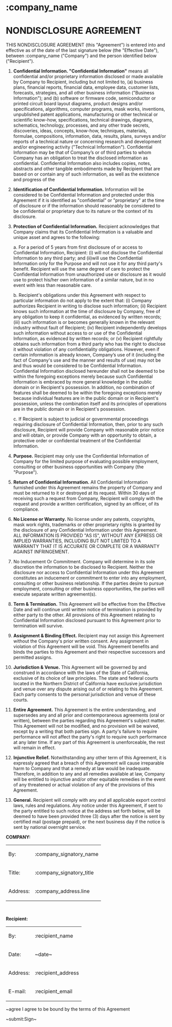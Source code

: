 # :company_name
# NONDISCLOSURE AGREEMENT

THIS NONDISCLOSURE AGREEMENT (this "Agreement") is entered into and effective as of the date of the last signature  below (the "Effective Date"), between :company_name ("Company") and the person identified below ("Recipient").

1. __Confidential Information. "Confidential Information"__ means all confidential and/or proprietary information disclosed or made available by Company to Recipient, including but not limited to, (a) business plans, financial reports, financial data, employee data, customer lists, forecasts, strategies, and all other business information ("Business Information"); and (b) software or firmware code, semiconductor or printed circuit board layout diagrams, product designs and/or specifications, algorithms, computer programs, mask works, inventions, unpublished patent applications, manufacturing or other technical or scientific know-how, specifications, technical drawings, diagrams, schematics, technology, processes, and any other trade secrets, discoveries, ideas, concepts, know-how, techniques, materials, formulae, compositions, information, data, results, plans, surveys and/or reports of a technical nature or concerning research and development and/or engineering activity ("Technical Information"). Confidential Information may be that of Company’s or of third parties to whom Company has an obligation to treat the disclosed information as confidential. Confidential Information also includes copies, notes, abstracts and other tangible embodiments made by Recipient that are based on or contain any of such information, as well as the existence and progress of the 

2. __Identification of Confidential Information.__ Information will be considered to be Confidential Information and protected under this Agreement if it is identified as "confidential" or "proprietary" at the time of disclosure or if the information should reasonably be considered to be confidential or proprietary due to its nature or the context of its disclosure.

3. __Protection of Confidential Information.__ Recipient acknowledges that Company claims that its Confidential Information is a valuable and unique asset and agrees to the following:

    a. For a period of 5 years from first disclosure of or access to Confidential Information, Recipient: (i) will not disclose the Confidential Information to any third party; and (ii)will use the Confidential Information only for the Purpose and will not use it for any third party's benefit. Recipient will use the same degree of care to protect the Confidential Information from unauthorized use or disclosure as it would use to protect his/her own information of a similar nature, but in no event with less than reasonable care.

    b. Recipient's obligations under this Agreement with respect to particular information do not apply to the extent that: (i) Company authorizes Recipient in writing to disclose such information; (ii) Recipient knows such information at the time of disclosure by Company, free of any obligation to keep it confidential, as evidenced by written records; (iii) such information is or becomes generally known in the relevant industry without fault of Recipient; (iv) Recipient independently develops such information without access to or use of the Confidential Information, as evidenced by written records; or (v) Recipient rightfully obtains such information from a third party who has the right to disclose it without violation of any confidentiality obligations. However, even if certain information is already known, Company’s use of it (including the fact of Company's use and the manner and results of use) may not be and thus would be considered to be Confidential Information. Confidential Information disclosed hereunder shall not be deemed to be within the foregoing exceptions merely because such Confidential Information is embraced by more general knowledge in the public domain or in Recipient's possession. In addition, no combination of features shall be deemed to be within the foregoing exceptions merely because individual features are in the public domain or in Recipient's possession, unless the combination itself and its principles of operations are in the public domain or in Recipient's possession.

    c. If Recipient is subject to judicial or governmental proceedings requiring disclosure of Confidential Information, then, prior to any such disclosure, Recipient will provide Company with reasonable prior notice and will obtain, or provide Company with an opportunity to obtain, a protective order or confidential treatment of the Confidential Information.

4. __Purpose.__ Recipient may only use the Confidential Information of Company for the limited purpose of evaluating possible employment, consulting or other business opportunities with Company (the "Purpose").

5. __Return of Confidential Information.__ All Confidential Information furnished under this Agreement remains the property of Company and must be returned to it or destroyed at its request. Within 30 days of receiving such a request from Company, Recipient will comply with the request and provide a written certification, signed by an officer, of its compliance.

6. __No License or Warranty.__ No license under any patents, copyrights, mask work rights, trademarks or other proprietary rights is granted by the disclosure of any Confidential Information under this Agreement. ALL INFORMATION IS PROVIDED "AS IS", WITHOUT ANY EXPRESS OR IMPLIED WARRANTIES, INCLUDING BUT NOT LIMITED TO A WARRANTY THAT IT IS ACCURATE OR COMPLETE OR A WARRANTY AGAINST INFRINGEMENT.

7. No Inducement Or Commitment. Company will determine in its sole discretion the information to be disclosed to Recipient. Neither the disclosure nor access to Confidential Information under this Agreement constitutes an inducement or commitment to enter into any employment, consulting or other business relationship. If the parties desire to pursue employment, consulting or other business opportunities, the parties will execute separate written agreement(s).


8. __Term & Termination.__ This Agreement will be effective from the Effective Date and will continue until written notice of termination is provided by either party to the other. All provisions of this Agreement relating to Confidential Information disclosed pursuant to this Agreement prior to termination will survive.

9. __Assignment & Binding Effect.__ Recipient may not assign this Agreement without the Company's prior written consent. Any assignment in violation of this Agreement will be void. This Agreement benefits and binds the parties to this Agreement and their respective successors and permitted assigns.

10. __Jurisdiction & Venue.__ This Agreement will be governed by and construed in accordance with the laws of the State of California, exclusive of its choice of law principles. The state and federal courts located in the Northern District of California have exclusive jurisdiction and venue over any dispute arising out of or relating to this Agreement. Each party consents to the personal jurisdiction and venue of these courts.

11. __Entire Agreement.__ This Agreement is the entire understanding, and supersedes any and all prior and contemporaneous agreements (oral or written), between the parties regarding this Agreement's subject matter. This Agreement will not be modified, and no provision will be waived, except by a writing that both parties sign. A party's failure to require performance will not affect the party's right to require such performance at any later time. If any part of this Agreement is unenforceable, the rest will remain in effect.

12. __Injunctive Relief.__ Notwithstanding any other term of this Agreement, it is expressly agreed that a breach of this Agreement will cause irreparable harm to Company and that a remedy at law would be inadequate. Therefore, in addition to any and all remedies available at law, Company will be entitled to injunctive and/or other equitable remedies in the event of any threatened or actual violation of any of the provisions of this Agreement.

13. __General.__ Recipient will comply with any and all applicable export control laws, rules and regulations. Any notice under this Agreement, if sent to the party entitled to such notice at the address set forth below, will be deemed to have been provided three (3) days after the notice is sent by certified mail (postage prepaid), or the next business day if the notice is sent by national overnight service.

__COMPANY:__ 	

<table>
<tr>
<td>

By: 

</td>
<td class="bold">

:company_signatory_name

</td>
</tr>
<tr>
<td>

Title:

</td>
<td class="bold">

:company_signatory_title

</td>
</tr>
<tr>
<td>

Address: 

</td>
<td class="bold">

:company_address.line

</td>
</tr>
</table>

&nbsp;

__Recipient:__ 

<table>
<tr>
<td>

By: 

</td>
<td class="bold">

:recipient_name

</td>
</tr>
<tr>
<td>

Date: 

</td>
<td class="bold">

~date~

</td>
</tr>
<tr>
<td>

Address: 

</td>
<td class="bold">

:recipient_address

</td>
</tr>
<tr>
<td>

E-mail:

</td>
<td class="bold">

:recipient_email

</td>
</tr>
</table>

~agree I agree to be bound by the terms of this Agreement

~submit:Sign~
